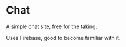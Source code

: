Chat
========

A simple chat site, free for the taking.

Uses Firebase, good to become familiar with it.